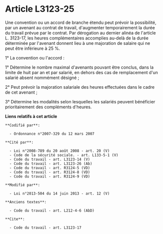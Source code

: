 # Article L3123-25

Une convention ou un accord de branche étendu peut prévoir la possibilité, par un avenant au contrat de travail, d'augmenter
temporairement la durée du travail prévue par le contrat. Par dérogation au dernier alinéa de l'article L. 3123-17, les
heures complémentaires accomplies au-delà de la durée déterminée par l'avenant donnent lieu à une majoration de salaire qui
ne peut être inférieure à 25 %. 

1° La convention ou l'accord : 

1° Détermine le nombre maximal d'avenants pouvant être conclus, dans la limite de huit par an et par salarié, en dehors des
cas de remplacement d'un salarié absent nommément désigné ; 

2° Peut prévoir la majoration salariale des heures effectuées dans le cadre de cet avenant ; 

3° Détermine les modalités selon lesquelles les salariés peuvent bénéficier prioritairement des compléments d'heures.

**Liens relatifs à cet article**

	**Codifié par**:

	  - Ordonnance n°2007-329 du 12 mars 2007

	**Cité par**:

	  - Loi n°2008-789 du 20 août 2008 - art. 20 (V)
	  - Code de la sécurité sociale. - art. L133-5-1 (V)
	  - Code du travail - art. L3123-14 (V)
	  - Code du travail - art. L3123-26 (Ab)
	  - Code du travail - art. R3124-5 (VD)
	  - Code du travail - art. R3124-8 (VD)
	  - Code du travail - art. R3124-9 (VD)

	**Modifié par**:

	  - Loi n°2013-504 du 14 juin 2013 - art. 12 (V)

	**Anciens textes**:

	  - Code du travail - art. L212-4-6 (AbD)

	**Cite**:

	  - Code du travail - art. L3123-17
